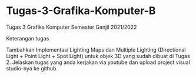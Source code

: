 # Tugas-3-Grafika-Komputer-B
Tugas 3 Grafika Komputer Semester Ganjil 2021/2022

Keterangan tugas

Tambahkan Implementasi Lighting Maps dan Multiple Lighting (Directional Light + Point Light + Spot Light) untuk objek 3D yang sudah dibuat di Tugas 2. Jelaskan tugas yang anda kerjakan via youtube dan upload project visual studio-nya ke github. 
